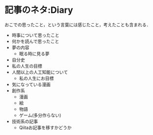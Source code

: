 記事のネタ:Diary
===============

おこでの思ったこと，という言葉には感じたこと，考えたことも含まれる．

- 時事について思ったこと
- 何かを読んで思ったこと
- 夢の内容
	- 眠る時に見る夢
- 自分史
- 私の人生の目標
- 人間以上の人工知能について
	- 私の人生にお目標
- 気になっている漫画
- 創作系
	- 漫画
	- 絵
	- 物語
	- ゲーム(多分作らない)
- 技術系の記事
	- Qiitaお記事を移すかどうか
